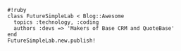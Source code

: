     #!ruby
    class FutureSimpleLab < Blog::Awesome
      topics :technology, :coding
      authors :devs => 'Makers of Base CRM and QuoteBase'
    end
    FutureSimpleLab.new.publish!
